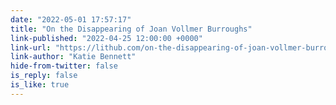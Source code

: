 ```yaml
---
date: "2022-05-01 17:57:17"
title: "On the Disappearing of Joan Vollmer Burroughs"
link-published: "2022-04-25 12:00:00 +0000"
link-url: "https://lithub.com/on-the-disappearing-of-joan-vollmer-burroughs/"
link-author: "Katie Bennett"
hide-from-twitter: false
is_reply: false
is_like: true
---
```


